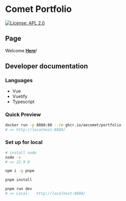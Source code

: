 # Comet Portfolio

[![License: APL 2.0](https://img.shields.io/hexpm/l/plug.svg)](LICENCE)

## Page

Welcome **[Here](https://aecomet.github.io/)**!

## Developer documentation

### Languages

- Vue
- Vuetify
- Typescript

### Quick Preview

```sh
docker run -p 8888:80 --rm ghcr.io/aecomet/portfolio
# => http://localhost:8888/
```

### Set up for local

```sh
# install node
node -v
# => 22.9.0

npm i -g pnpm

pnpm install

pnpm run dev
# => Local:   http://localhost:8888/
```

